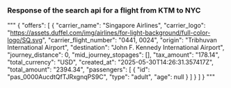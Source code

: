 ### Response of the search api for a flight from KTM to NYC

"""
{
  "offers": [
    {
      "carrier_name": "Singapore Airlines",
      "carrier_logo": "https://assets.duffel.com/img/airlines/for-light-background/full-color-logo/SQ.svg",
      "carrier_flight_number": "0441, 0024",
      "origin": "Tribhuvan International Airport",
      "destination": "John F. Kennedy International Airport",
      "journey_distance": 0,
      "mid_journey_stopages": [],
      "tax_amount": "178.14",
      "total_currency": "USD",
      "created_at": "2025-05-30T14:26:31.357417Z",
      "total_amount": "2394.34",
      "passengers": [
        {
          "id": "pas_0000AucdtQfTJRxgnqPS9C",
          "type": "adult",
          "age": null
        }
      ]
    }
  ]
}
"""